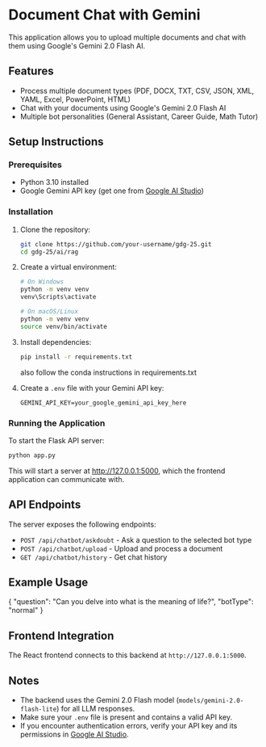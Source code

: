 # Document Chat with Gemini

This application allows you to upload multiple documents and chat with them using Google's Gemini 2.0 Flash AI.

## Features

- Process multiple document types (PDF, DOCX, TXT, CSV, JSON, XML, YAML, Excel, PowerPoint, HTML)
- Chat with your documents using Google's Gemini 2.0 Flash AI
- Multiple bot personalities (General Assistant, Career Guide, Math Tutor)

## Setup Instructions

### Prerequisites

- Python 3.10 installed
- Google Gemini API key (get one from [Google AI Studio](https://aistudio.google.com/app/apikey))

### Installation

1. Clone the repository:
   ```bash
   git clone https://github.com/your-username/gdg-25.git
   cd gdg-25/ai/rag
   ```

2. Create a virtual environment:
   ```bash
   # On Windows
   python -m venv venv
   venv\Scripts\activate

   # On macOS/Linux
   python -m venv venv
   source venv/bin/activate
   ```

3. Install dependencies:
   ```bash
   pip install -r requirements.txt
   ```
   also follow the conda instructions in requirements.txt

4. Create a `.env` file with your Gemini API key:
   ```
   GEMINI_API_KEY=your_google_gemini_api_key_here
   ```

### Running the Application

To start the Flask API server:
```bash
python app.py
```

This will start a server at http://127.0.0.1:5000, which the frontend application can communicate with.

## API Endpoints

The server exposes the following endpoints:

- `POST /api/chatbot/askdoubt` - Ask a question to the selected bot type
- `POST /api/chatbot/upload` - Upload and process a document
- `GET /api/chatbot/history` - Get chat history

## Example Usage
   {
  "question": "Can you delve into what is the meaning of life?",
  "botType": "normal"
   }

## Frontend Integration

The React frontend connects to this backend at `http://127.0.0.1:5000`.

## Notes

- The backend uses the Gemini 2.0 Flash model (`models/gemini-2.0-flash-lite`) for all LLM responses.
- Make sure your `.env` file is present and contains a valid API key.
- If you encounter authentication errors, verify your API key and its permissions in [Google AI Studio](https://aistudio.google.com/app/apikey).